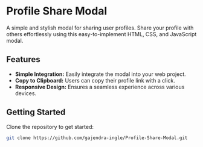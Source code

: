 # Profile Share Modal

A simple and stylish modal for sharing user profiles. Share your profile with others effortlessly using this easy-to-implement HTML, CSS, and JavaScript modal.


## Features

- **Simple Integration:** Easily integrate the modal into your web project.
- **Copy to Clipboard:** Users can copy their profile link with a click.
- **Responsive Design:** Ensures a seamless experience across various devices.

## Getting Started

Clone the repository to get started:

```bash
git clone https://github.com/gajendra-ingle/Profile-Share-Modal.git


